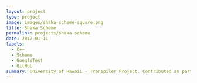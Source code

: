 ```yaml
---
layout: project
type: project
image: images/shaka-scheme-square.png
title: Shaka Scheme
permalink: projects/shaka-scheme
date: 2017-01-11
labels:
  - C++
  - Scheme
  - GoogleTest
  - GitHub
summary: University of Hawaii - Transpiler Project. Contributed as part of the Parsing/IO team to create a REPL for a basic Scheme interpretter using C++.
---
```


